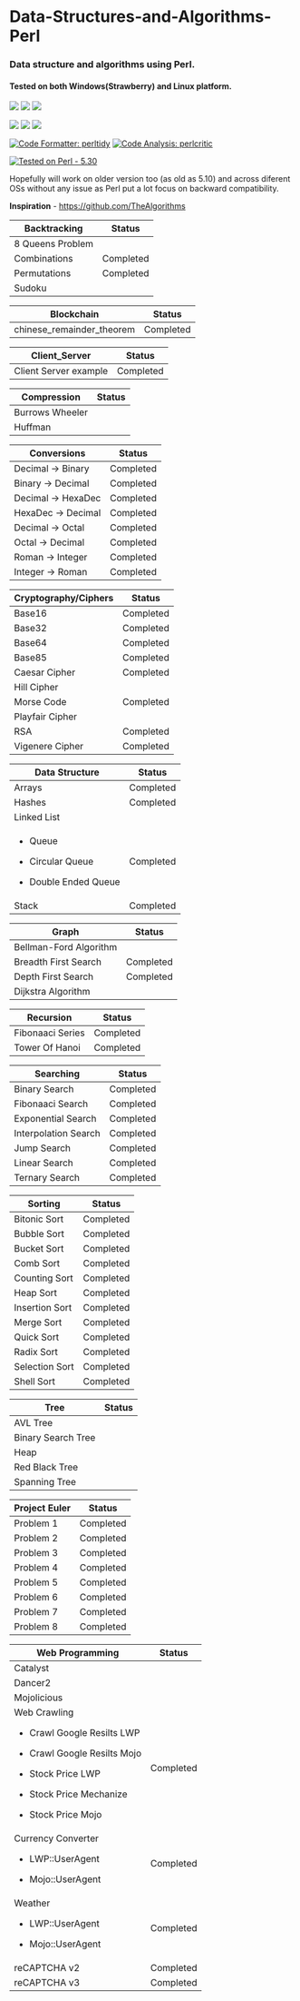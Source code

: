 # Data-Structures-and-Algorithms-Perl

### Data structure and algorithms using Perl.

#### Tested on both Windows(Strawberry) and Linux platform.

[![](https://github.com/rai-gaurav/Data-Structures-and-Algorithms-Perl/workflows/Linux_CI/badge.svg)](https://github.com/rai-gaurav/Data-Structures-and-Algorithms-Perl/actions)
[![](https://github.com/rai-gaurav/Data-Structures-and-Algorithms-Perl/workflows/Mac_CI/badge.svg)](https://github.com/rai-gaurav/Data-Structures-and-Algorithms-Perl/actions)
[![](https://github.com/rai-gaurav/Data-Structures-and-Algorithms-Perl/workflows/Windows_CI/badge.svg)](https://github.com/rai-gaurav/Data-Structures-and-Algorithms-Perl/actions) &nbsp;

![](https://img.shields.io/github/repo-size/rai-gaurav/Data-Structures-and-Algorithms-Perl.svg?label=Repo%20size&style=flat)
![](https://img.shields.io/coveralls/github/badges/shields.svg?style=flat)
![](https://img.shields.io/github/license/rai-gaurav/Data-Structures-and-Algorithms-Perl) &nbsp;

[![Code Formatter: perltidy](https://img.shields.io/static/v1?label=code%20formatter&message=perltidy&color=blue&style=flat)](https://github.com/perltidy/perltidy)
[![Code Analysis: perlcritic](https://img.shields.io/static/v1?label=code%20analysis&message=perlcritic&color=blue&style=flat)](https://github.com/Perl-Critic/Perl-Critic) &nbsp;

[![Tested on Perl - 5.30](https://img.shields.io/badge/Tested%20-Perl%205.30-blue.svg?logo=perl&style=flat)](https://www.perl.org) &nbsp;

Hopefully will work on older version too (as old as 5.10) and across diferent OSs without any issue as Perl put a lot focus on backward compatibility.

<b> Inspiration</b> - https://github.com/TheAlgorithms

| Backtracking     | Status    |
| ---------------- | --------- |
| 8 Queens Problem |
| Combinations     | Completed |
| Permutations     | Completed |
| Sudoku           |

| Blockchain                | Status    |
| ------------------------- | --------- |
| chinese_remainder_theorem | Completed |

| Client_Server         | Status    |
| --------------------- | --------- |
| Client Server example | Completed |

| Compression     | Status |
| --------------- | ------ |
| Burrows Wheeler |
| Huffman         |

| Conversions        | Status    |
| ------------------ | --------- |
| Decimal -> Binary  | Completed |
| Binary -> Decimal  | Completed |
| Decimal -> HexaDec | Completed |
| HexaDec -> Decimal | Completed |
| Decimal -> Octal   | Completed |
| Octal -> Decimal   | Completed |
| Roman -> Integer   | Completed |
| Integer -> Roman   | Completed |

| Cryptography/Ciphers | Status    |
| -------------------- | --------- |
| Base16               | Completed |
| Base32               | Completed |
| Base64               | Completed |
| Base85               | Completed |
| Caesar Cipher        | Completed |
| Hill Cipher          |
| Morse Code           | Completed |
| Playfair Cipher      |
| RSA                  | Completed |
| Vigenere Cipher      | Completed |

| Data Structure                                                                              | Status    |
| ------------------------------------------------------------------------------------------- | --------- |
| Arrays                                                                                      | Completed |
| Hashes                                                                                      | Completed |
| Linked List                                                                                 |
| <ul><li>Queue</li></ul><ul><li>Circular Queue</li></ul><ul><li>Double Ended Queue</li></ul> | Completed |
| Stack                                                                                       | Completed |

| Graph                  | Status    |
| ---------------------- | --------- |
| Bellman-Ford Algorithm |
| Breadth First Search   | Completed |
| Depth First Search     | Completed |
| Dijkstra Algorithm     |

| Recursion        | Status    |
| ---------------- | --------- |
| Fibonaaci Series | Completed |
| Tower Of Hanoi   | Completed |

| Searching            | Status    |
| -------------------- | --------- |
| Binary Search        | Completed |
| Fibonaaci Search     | Completed |
| Exponential Search   | Completed |
| Interpolation Search | Completed |
| Jump Search          | Completed |
| Linear Search        | Completed |
| Ternary Search       | Completed |

| Sorting        | Status    |
| -------------- | --------- |
| Bitonic Sort   | Completed |
| Bubble Sort    | Completed |
| Bucket Sort    | Completed |
| Comb Sort      | Completed |
| Counting Sort  | Completed |
| Heap Sort      | Completed |
| Insertion Sort | Completed |
| Merge Sort     | Completed |
| Quick Sort     | Completed |
| Radix Sort     | Completed |
| Selection Sort | Completed |
| Shell Sort     | Completed |

| Tree               | Status |
| ------------------ | ------ |
| AVL Tree           |
| Binary Search Tree |
| Heap               |
| Red Black Tree     |
| Spanning Tree      |

| Project Euler | Status    |
| ------------- | --------- |
| Problem 1     | Completed |
| Problem 2     | Completed |
| Problem 3     | Completed |
| Problem 4     | Completed |
| Problem 5     | Completed |
| Problem 6     | Completed |
| Problem 7     | Completed |
| Problem 8     | Completed |

| Web Programming                                                                                                         | Status    |
| ----------------------------------------------------------------------------------------------------------------------- | --------- |
| Catalyst                                                                                                                |
| Dancer2                                                                                                                 |
| Mojolicious                                                                                                             |
| Web Crawling <ul><li>Crawl Google Resilts LWP</li></ul><ul><li>Crawl Google Resilts Mojo</li></ul><ul><li>Stock Price LWP</li></ul><ul><li>Stock Price Mechanize</li></ul><ul><li>Stock Price Mojo</li></ul> | Completed |
| Currency Converter <ul><li>LWP::UserAgent</li></ul><ul><li>Mojo::UserAgent</li></ul>                                    | Completed |
| Weather <ul><li>LWP::UserAgent</li></ul><ul><li>Mojo::UserAgent</li></ul>                                               | Completed |
| reCAPTCHA v2 | Completed |
| reCAPTCHA v3 | Completed |
